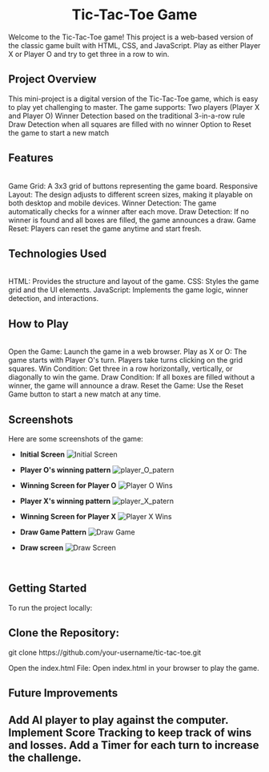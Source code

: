 <h1><center>Tic-Tac-Toe Game</center></h1>
Welcome to the Tic-Tac-Toe game! This project is a web-based version of the classic game built with HTML, CSS, and JavaScript. Play as either Player X or Player O and try to get three in a row to win.
<br>
<h2>Project Overview</h2>

This mini-project is a digital version of the Tic-Tac-Toe game, which is easy to play yet challenging to master. The game supports:
Two players (Player X and Player O)
Winner Detection based on the traditional 3-in-a-row rule
Draw Detection when all squares are filled with no winner
Option to Reset the game to start a new match
<br>
<h2>Features</h2>
<br>
Game Grid: A 3x3 grid of buttons representing the game board.
Responsive Layout: The design adjusts to different screen sizes, making it playable on both desktop and mobile devices.
Winner Detection: The game automatically checks for a winner after each move.
Draw Detection: If no winner is found and all boxes are filled, the game announces a draw.
Game Reset: Players can reset the game anytime and start fresh.
<br>

<h2>Technologies Used</h2>
<br>
HTML: Provides the structure and layout of the game.
CSS: Styles the game grid and the UI elements.
JavaScript: Implements the game logic, winner detection, and interactions.
<br>

<h2>How to Play</h2>
<br>
Open the Game: Launch the game in a web browser.
Play as X or O: The game starts with Player O's turn. Players take turns clicking on the grid squares.
Win Condition: Get three in a row horizontally, vertically, or diagonally to win the game.
Draw Condition: If all boxes are filled without a winner, the game will announce a draw.
Reset the Game: Use the Reset Game button to start a new match at any time.
<br>

<h2>Screenshots</h2>


Here are some screenshots of the game:

- **Initial Screen**
  ![Initial Screen](img1.png)

- **Player O's winning pattern**
  ![player_O_patern](img2.png)
- **Winning Screen for Player O**
  ![Player O Wins](img3.png)

- **Player X's winning pattern**
  ![player_X_patern](img4.png)

- **Winning Screen for Player X**
  ![Player X Wins](img5.png)


- **Draw Game Pattern**
  ![Draw Game](img6.png)

- **Draw screen**
  ![Draw Screen](img7.png)

<br>
<h2>Getting Started</h2>
To run the project locally:

<h2>Clone the Repository:</h2>
git clone https://github.com/your-username/tic-tac-toe.git

Open the index.html File: Open index.html in your browser to play the game.
<br>
<h2>Future Improvements<h2>
Add AI player to play against the computer.
Implement Score Tracking to keep track of wins and losses.
Add a Timer for each turn to increase the challenge.
